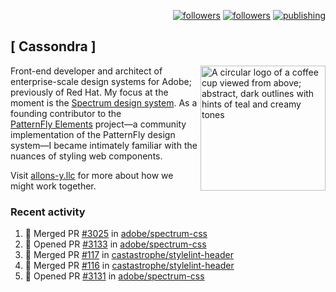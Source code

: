 <p align="right"><a rel="me" href="https://front-end.social/@castastrophe">
    <img alt="followers" title="Follow me on Mastodon" src="https://img.shields.io/mastodon/follow/109297102751309835?domain=https%3A%2F%2Ffront-end.social&label=Follow&logo=mastodon&logoColor=white&style=for-the-badge&labelColor=008080&color=006969"/></a>
  <a href="https://codepen.io/castastrophe/">
    <img alt="followers" title="Follow me on CodePen" src="https://img.shields.io/badge/23-1?color=640464&labelColor=7c007c&style=for-the-badge&logo=codepen&label=Follow"/></a>
<a href="https://castastrophe.medium.com/">
    <img alt="publishing" title="View articles on Medium" src="https://img.shields.io/badge/107-1?color=666&labelColor=444&label=subscribe&logo=medium&logoColor=white&style=for-the-badge"/></a>
</p>

## [&nbsp;Cassondra&nbsp;]

<img align="right" src="https://github-production-user-asset-6210df.s3.amazonaws.com/1840295/253016758-ba468774-1cd3-42c2-8f43-947b5eeb5edf.png" height="200" alt="A circular logo of a coffee cup viewed from above; abstract, dark outlines with hints of teal and creamy tones">

Front-end developer and architect of enterprise-scale design systems for Adobe; previously of Red Hat. My focus at the moment is the [Spectrum design system](https://github.com/adobe/spectrum-css). As a founding contributor to the [PatternFly&nbsp;Elements](https://github.com/patternfly/patternfly-elements) project&mdash;a community implementation of the PatternFly design system&mdash;I became intimately familiar with the nuances of styling web components.

Visit [allons-y.llc](http://allons-y.llc/) for more about how we might work together.

### Recent activity

<!--START_SECTION:activity-->
1. 🎉 Merged PR [#3025](https://github.com/adobe/spectrum-css/pull/3025) in [adobe/spectrum-css](https://github.com/adobe/spectrum-css)
2. 💪 Opened PR [#3133](https://github.com/adobe/spectrum-css/pull/3133) in [adobe/spectrum-css](https://github.com/adobe/spectrum-css)
3. 🎉 Merged PR [#117](https://github.com/castastrophe/stylelint-header/pull/117) in [castastrophe/stylelint-header](https://github.com/castastrophe/stylelint-header)
4. 🎉 Merged PR [#116](https://github.com/castastrophe/stylelint-header/pull/116) in [castastrophe/stylelint-header](https://github.com/castastrophe/stylelint-header)
5. 💪 Opened PR [#3131](https://github.com/adobe/spectrum-css/pull/3131) in [adobe/spectrum-css](https://github.com/adobe/spectrum-css)
<!--END_SECTION:activity-->
